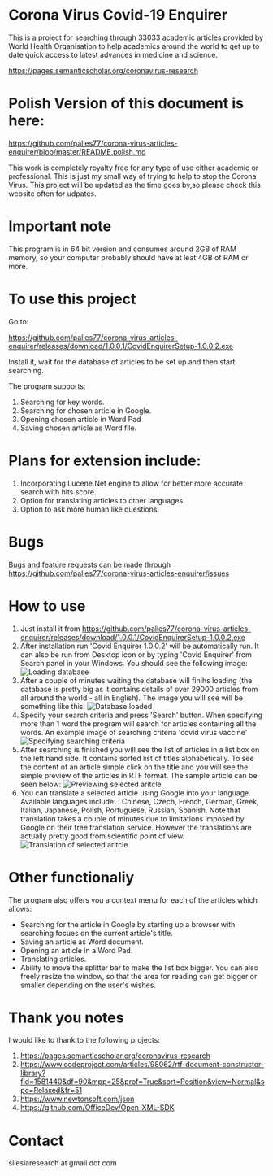 # Corona Virus Covid-19 Enquirer

This is a project for searching through 33033 academic articles provided by World Health Organisation to help academics around the world to get up to date quick access to latest advances in medicine and science.

https://pages.semanticscholar.org/coronavirus-research

# Polish Version of this document is here:
https://github.com/palles77/corona-virus-articles-enquirer/blob/master/README.polish.md

This work is completely royalty free for any type of use either academic or professional.
This is just my small way of trying to help to stop the Corona Virus.
This project will be updated as the time goes by,so please check this website often for udpates.

# Important note
This program is in 64 bit version and consumes around 2GB of RAM memory, so your computer probably should have at leat 4GB of RAM or more.

# To use this project 
Go to:

https://github.com/palles77/corona-virus-articles-enquirer/releases/download/1.0.0.1/CovidEnquirerSetup-1.0.0.2.exe

Install it, wait for the database of articles to be set up and then start searching.

The program supports:
1. Searching for key words.
2. Searching for chosen article in Google.
3. Opening chosen article in Word Pad
4. Saving chosen article as Word file.

# Plans for extension include:
1. Incorporating Lucene.Net engine to allow for better more accurate search with hits score.
2. Option for translating articles to other languages.
3. Option to ask more human like questions.

# Bugs
Bugs and feature requests can be made through 
https://github.com/palles77/corona-virus-articles-enquirer/issues

# How to use

1. Just install it from 
https://github.com/palles77/corona-virus-articles-enquirer/releases/download/1.0.0.1/CovidEnquirerSetup-1.0.0.2.exe
2. After installation run 'Covid Enquirer 1.0.0.2' will be automatically run. It can also be run from Desktop icon or by typing 'Covid Enquirer' from Search panel in your Windows.
You should see the following image:
![Loading database](https://github.com/palles77/corona-virus-articles-enquirer/blob/master/Images/CovidEnquirerStartup.png)
3. After a couple of minutes waiting the database will finihs loading (the database is pretty big as it contains details of over 29000 articles from all around the world - all in English).
The image you will see will be something like this:
![Database loaded](https://github.com/palles77/corona-virus-articles-enquirer/blob/master/Images/CovidEnquirerLoaded.png)
4. Specify your search criteria and press 'Search' button. When specifying more than 1 word the program will search for articles containing all the words.
An example image of searching criteria 'covid virus vaccine'
![Specifying searching criteria](https://github.com/palles77/corona-virus-articles-enquirer/blob/master/Images/CovidEnquirerSearching.png)
5. After searching is finished you will see the list of articles in a list box on the left hand side. It contains sorted list of titles alphabetically. To see the content of an article simple click on the title and you will see the simple preview of the articles in RTF format.
The sample article can be seen below:
![Previewing selected aritcle](https://github.com/palles77/corona-virus-articles-enquirer/blob/master/Images/CovidEnquirerSearchingResult.png)
6. You can translate a selected article using Google into your language. Available languages include: : Chinese, Czech, French, German, Greek, Italian, Japanese, Polish, Portuguese,
 Russian, Spanish. Note that translation takes a couple of minutes due to limitations imposed by Google on their free translation service. However the translations are actually pretty good from scientific point of view.
![Translation of selected aritcle](https://github.com/palles77/corona-virus-articles-enquirer/blob/master/Images/CovidEnquirerTranslatedInPolish.png)

# Other functionaliy
The program also offers you a context menu for each of the articles which allows:
* Searching for the article in Google by starting up a browser with searching focues on the current article's title.
* Saving an article as Word document.
* Opening an article in a Word Pad.
* Translating articles.
* Ability to move the splitter bar to make the list box bigger. You can also freely resize the window, so that the area for reading can get bigger or smaller depending on the user's wishes.

# Thank you notes
I would like to thank to the following projects:
1. https://pages.semanticscholar.org/coronavirus-research
2. https://www.codeproject.com/articles/98062/rtf-document-constructor-library?fid=1581440&df=90&mpp=25&prof=True&sort=Position&view=Normal&spc=Relaxed&fr=51
3. https://www.newtonsoft.com/json
4. https://github.com/OfficeDev/Open-XML-SDK

# Contact
silesiaresearch at gmail dot com

